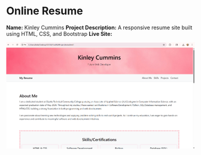 # Online Resume
**Name:** Kinley Cummins
**Project Description:** A responsive resume site built using HTML, CSS, and Bootstrap
**Live Site:**

![Screenshot of the site](screenshot.png)
